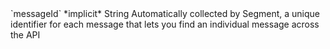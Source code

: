 <tr>
  <td>`messageId` *implicit*</td>
  <td>String</td>
  <td>Automatically collected by Segment, a unique identifier for each message that lets you find an individual message across the API</td>
</tr>